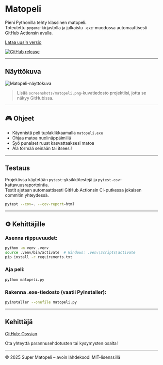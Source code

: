 # Matopeli

Pieni Pythonilla tehty klassinen matopeli.  
Toteutettu `pygame`-kirjastolla ja julkaistu `.exe`-muodossa automaattisesti GitHub Actionsin avulla.

[Lataa uusin versio](https://github.com/Osssian/super-matopeli/releases/tag/auto-latest)

[![GitHub release](https://img.shields.io/github/v/tag/nilenos/super-matopeli?label=versio)](https://github.com/Osssian/super-matopeli/releases)

---

## Näyttökuva

![Matopeli-näyttökuva](screenshots/matopeli.png)

> Lisää `screenshots/matopeli.png`-kuvatiedosto projektiisi, jotta se näkyy GitHubissa.

---

## 🎮 Ohjeet

- Käynnistä peli tuplaklikkaamalla `matopeli.exe`
- Ohjaa matoa nuolinäppäimillä
- Syö punaiset ruuat kasvattaaksesi matoa
- Älä törmää seinään tai itseesi!

---

## Testaus

Projektissa käytetään `pytest`-yksikkötestejä ja `pytest-cov`-kattavuusraportointia.  
Testit ajetaan automaattisesti GitHub Actionsin CI-putkessa jokaisen commitin yhteydessä.

```bash
pytest --cov=. --cov-report=html
```

---

## ⚙️ Kehittäjille

### Asenna riippuvuudet:

```bash
python -m venv .venv
source .venv/bin/activate  # Windows: .venv\Scripts\activate
pip install -r requirements.txt
```

### Aja peli:

```bash
python matopeli.py
```

### Rakenna .exe-tiedosto (vaatii PyInstaller):

```bash
pyinstaller --onefile matopeli.py
```

---

##  Kehittäjä

[GitHub: Osssian](https://github.com/Osssian)

Ota yhteyttä parannusehdotusten tai kysymysten osalta!

---

© 2025 Super Matopeli – avoin lähdekoodi MIT-lisenssillä
